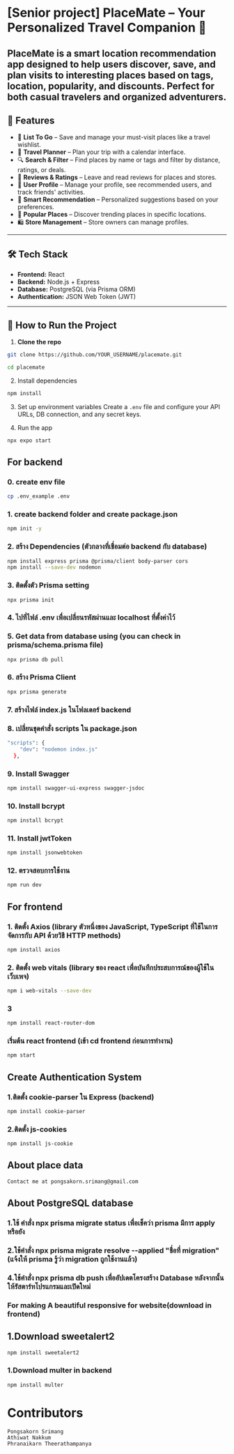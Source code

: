 # [Senior project] PlaceMate – Your Personalized Travel Companion 📍 
**PlaceMate** is a smart location recommendation app designed to help users discover, save, and plan visits to interesting places based on tags, location, popularity, and discounts. Perfect for both casual travelers and organized adventurers.
---
## 🚀 Features

- 🔖 **List To Go** – Save and manage your must-visit places like a travel wishlist.
- 📅 **Travel Planner** – Plan your trip with a calendar interface.
- 🔍 **Search & Filter** – Find places by name or tags and filter by distance, ratings, or deals.
- 📝 **Reviews & Ratings** – Leave and read reviews for places and stores.
- 👤 **User Profile** – Manage your profile, see recommended users, and track friends' activities.
- 🧠 **Smart Recommendation** – Personalized suggestions based on your preferences.
- 🌆 **Popular Places** – Discover trending places in specific locations.
- 🛍️ **Store Management** – Store owners can manage profiles.

---
## 🛠️ Tech Stack

- **Frontend:** React
- **Backend:** Node.js + Express
- **Database:** PostgreSQL (via Prisma ORM)
- **Authentication:** JSON Web Token (JWT)

---
## 🔧 How to Run the Project

1. **Clone the repo**

  ```bash
  git clone https://github.com/YOUR_USERNAME/placemate.git
  ```
  ```bash
  cd placemate
  ```

2. Install dependencies
  ```bash
  npm install
  ```

3. Set up environment variables
  Create a ```.env``` file and configure your API URLs, DB connection, and any secret keys.

4. Run the app
  ```bash
  npx expo start
  ```

## For backend

### 0. create env file
```bash
cp .env_example .env
```

### 1. create backend folder and create package.json
```bash
npm init -y
```

### 2. สร้าง Dependencies (ตัวกลางที่เชื่อมต่อ backend กับ database)
```bash
npm install express prisma @prisma/client body-parser cors
npm install --save-dev nodemon
```

### 3. ติดตั้งตัว Prisma setting
```bash
npx prisma init
```

### 4. ไปที่ไฟล์ .env เพื่อเปลี่ยนรหัสผ่านและ localhost ที่ตั้งค่าไว้

### 5. Get data from database using (you can check in prisma/schema.prisma file)
```bash
npx prisma db pull
```

### 6. สร้าง Prisma Client
```bash
npx prisma generate
```

### 7. สร้างไฟล์ index.js ในโฟลเดอร์ backend

### 8. เปลี่ยนชุดคำสั่ง scripts ใน package.json
```bash
"scripts": {
    "dev": "nodemon index.js"
  },
```

### 9. Install Swagger
```bash
npm install swagger-ui-express swagger-jsdoc
```

### 10. Install bcrypt
```bash
npm install bcrypt
```

### 11. Install jwtToken
```bash
npm install jsonwebtoken
```

### 12. ตรวจสอบการใช้งาน
```bash
npm run dev
```

## For frontend

### 1. ติดตั้ง Axios (library ตัวหนึ่งของ JavaScript, TypeScript ที่ใช้ในการจัดการกับ API ด้วยวิธี HTTP methods)
```bash
npm install axios
```

### 2. ติดตั้ง web vitals (library ของ react เพื่อบันทึกประสบการณ์ของผู้ใช้ในเว็บเพจ)
```bash
npm i web-vitals --save-dev
```

### 3
```bash
npm install react-router-dom
```

### เริ่มต้น react frontend (เข้า cd frontend ก่อนการทำงาน)
```bash
npm start
```

## Create Authentication System

### 1.ติดตั้ง cookie-parser ใน Express (backend)
```bash
npm install cookie-parser
```

### 2.ติดตั้ง js-cookies
```bash
npm install js-cookie
```

## About place data
```bash
Contact me at pongsakorn.srimang@gmail.com
```

## About PostgreSQL database

### 1.ใช้ คำสั่ง npx prisma migrate status เพื่อเช็คว่า prisma มีการ apply หรือยัง

### 2.ใช้คำสั่ง npx prisma migrate resolve --applied "ชื่อที่ migration" (แจ้งให้ prisma รู้ว่า migration ถูกใช้งานแล้ว)

### 4.ใช้คำสั่ง npx prisma db push เพื่ออัปเดตโครงสร้าง Database หลังจากนั้นให้รัสตาร์ทโปรแกรมและเปิดใหม่

### For making A beautiful responsive for website(download in frontend)

## 1.Download sweetalert2
```bash
npm install sweetalert2
```

### 1.Download multer in backend
```bash
npm install multer
```

# Contributors
```
Pongsakorn Srimang
Athiwat Nakkum
Phranaikarn Theerathampanya
```